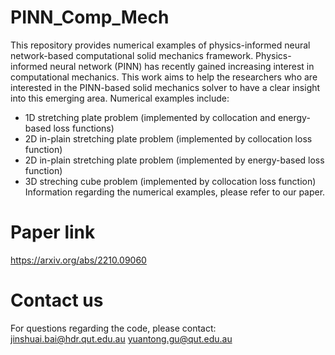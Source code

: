 # PINN_Comp_Mech
This repository provides numerical examples of physics-informed neural network-based computational solid mechanics framework. 
Physics-informed neural network (PINN) has recently gained increasing interest in computational  mechanics.
This work aims to help the researchers who are interested in the PINN-based solid mechanics solver to have a clear insight into this emerging area.
Numerical examples include:
 - 1D stretching plate problem (implemented by collocation and energy-based loss functions)
 - 2D in-plain stretching plate problem (implemented by collocation loss function)
 - 2D in-plain stretching plate problem (implemented by energy-based loss function)
 - 3D streching cube problem (implemented by collocation loss function)
Information regarding the numerical examples, please refer to our paper.

# Paper link
https://arxiv.org/abs/2210.09060

# Contact us
For questions regarding the code, please contact:
jinshuai.bai@hdr.qut.edu.au
yuantong.gu@qut.edu.au
